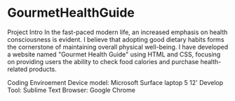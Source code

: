 # GourmetHealthGuide
Project Intro 
In the fast-paced modern life, an increased emphasis on health consciousness is evident. I believe that adopting good dietary habits forms the cornerstone of maintaining overall physical well-being. I have developed a website named "Gourmet Health Guide" using HTML and CSS, focusing on providing users the ability to check food calories and purchase health-related products.

Coding Enviroement
Device model: Microsoft Surface laptop 5 12'
Develop Tool: Sublime Text
Browser: Google Chrome 
